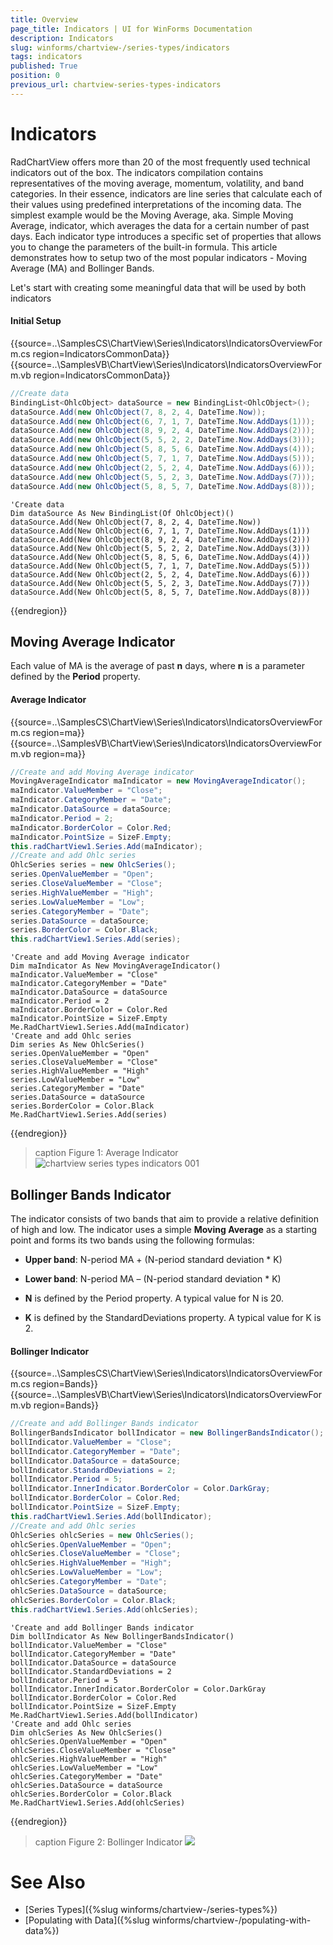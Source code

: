 ```yaml
---
title: Overview
page_title: Indicators | UI for WinForms Documentation
description: Indicators
slug: winforms/chartview-/series-types/indicators
tags: indicators
published: True
position: 0
previous_url: chartview-series-types-indicators
---
```


# Indicators

RadChartView offers more than 20 of the most frequently used technical indicators out of the box. The indicators compilation contains representatives of the moving average, momentum, volatility, and band categories. In their essence, indicators are line series that calculate each of their values using predefined interpretations of the incoming data. The simplest example would be the Moving Average, aka. Simple Moving Average, indicator, which averages the data for a certain number of past days. Each indicator type introduces a specific set of properties that allows you to change the parameters of the built-in formula. This article demonstrates how to setup two of the most popular indicators - Moving Average (MA) and Bollinger Bands. 

Let's start with creating some meaningful data that will be used by both indicators 

#### Initial Setup

{{source=..\SamplesCS\ChartView\Series\Indicators\IndicatorsOverviewForm.cs region=IndicatorsCommonData}} 
{{source=..\SamplesVB\ChartView\Series\Indicators\IndicatorsOverviewForm.vb region=IndicatorsCommonData}} 

````C#
//Create data
BindingList<OhlcObject> dataSource = new BindingList<OhlcObject>();
dataSource.Add(new OhlcObject(7, 8, 2, 4, DateTime.Now));
dataSource.Add(new OhlcObject(6, 7, 1, 7, DateTime.Now.AddDays(1)));
dataSource.Add(new OhlcObject(8, 9, 2, 4, DateTime.Now.AddDays(2)));
dataSource.Add(new OhlcObject(5, 5, 2, 2, DateTime.Now.AddDays(3)));
dataSource.Add(new OhlcObject(5, 8, 5, 6, DateTime.Now.AddDays(4)));
dataSource.Add(new OhlcObject(5, 7, 1, 7, DateTime.Now.AddDays(5)));
dataSource.Add(new OhlcObject(2, 5, 2, 4, DateTime.Now.AddDays(6)));
dataSource.Add(new OhlcObject(5, 5, 2, 3, DateTime.Now.AddDays(7)));
dataSource.Add(new OhlcObject(5, 8, 5, 7, DateTime.Now.AddDays(8)));

````
````VB.NET
'Create data
Dim dataSource As New BindingList(Of OhlcObject)()
dataSource.Add(New OhlcObject(7, 8, 2, 4, DateTime.Now))
dataSource.Add(New OhlcObject(6, 7, 1, 7, DateTime.Now.AddDays(1)))
dataSource.Add(New OhlcObject(8, 9, 2, 4, DateTime.Now.AddDays(2)))
dataSource.Add(New OhlcObject(5, 5, 2, 2, DateTime.Now.AddDays(3)))
dataSource.Add(New OhlcObject(5, 8, 5, 6, DateTime.Now.AddDays(4)))
dataSource.Add(New OhlcObject(5, 7, 1, 7, DateTime.Now.AddDays(5)))
dataSource.Add(New OhlcObject(2, 5, 2, 4, DateTime.Now.AddDays(6)))
dataSource.Add(New OhlcObject(5, 5, 2, 3, DateTime.Now.AddDays(7)))
dataSource.Add(New OhlcObject(5, 8, 5, 7, DateTime.Now.AddDays(8)))

````

{{endregion}} 

 
## Moving Average Indicator

Each value of MA is the average of past __n__ days, where __n__ is a parameter defined by the __Period__ property. 

#### Average Indicator

{{source=..\SamplesCS\ChartView\Series\Indicators\IndicatorsOverviewForm.cs region=ma}} 
{{source=..\SamplesVB\ChartView\Series\Indicators\IndicatorsOverviewForm.vb region=ma}} 

````C#
//Create and add Moving Average indicator
MovingAverageIndicator maIndicator = new MovingAverageIndicator();
maIndicator.ValueMember = "Close";
maIndicator.CategoryMember = "Date";
maIndicator.DataSource = dataSource;
maIndicator.Period = 2;
maIndicator.BorderColor = Color.Red;
maIndicator.PointSize = SizeF.Empty;
this.radChartView1.Series.Add(maIndicator);
//Create and add Ohlc series
OhlcSeries series = new OhlcSeries();
series.OpenValueMember = "Open";
series.CloseValueMember = "Close";
series.HighValueMember = "High";
series.LowValueMember = "Low";
series.CategoryMember = "Date";
series.DataSource = dataSource;
series.BorderColor = Color.Black;
this.radChartView1.Series.Add(series);

````
````VB.NET
'Create and add Moving Average indicator
Dim maIndicator As New MovingAverageIndicator()
maIndicator.ValueMember = "Close"
maIndicator.CategoryMember = "Date"
maIndicator.DataSource = dataSource
maIndicator.Period = 2
maIndicator.BorderColor = Color.Red
maIndicator.PointSize = SizeF.Empty
Me.RadChartView1.Series.Add(maIndicator)
'Create and add Ohlc series
Dim series As New OhlcSeries()
series.OpenValueMember = "Open"
series.CloseValueMember = "Close"
series.HighValueMember = "High"
series.LowValueMember = "Low"
series.CategoryMember = "Date"
series.DataSource = dataSource
series.BorderColor = Color.Black
Me.RadChartView1.Series.Add(series)

````

{{endregion}}

>caption Figure 1: Average Indicator
![chartview series types indicators 001](images/chartview-series-types-indicators001.png)

## Bollinger Bands Indicator

The indicator consists of two bands that aim to provide a relative definition of high and low. The indicator uses a simple __Moving Average__ as a starting point and forms its two bands using the following formulas:

* __Upper band__: N-period MA + (N-period standard deviation * K)

* __Lower band__: N-period MA – (N-period standard deviation * K)

* __N__ is defined by the Period property. A typical value for N is 20.

* __K__ is defined by the StandardDeviations property. A typical value for K is 2. 

#### Bollinger Indicator

{{source=..\SamplesCS\ChartView\Series\Indicators\IndicatorsOverviewForm.cs region=Bands}} 
{{source=..\SamplesVB\ChartView\Series\Indicators\IndicatorsOverviewForm.vb region=Bands}} 

````C#
//Create and add Bollinger Bands indicator
BollingerBandsIndicator bollIndicator = new BollingerBandsIndicator();
bollIndicator.ValueMember = "Close";
bollIndicator.CategoryMember = "Date";
bollIndicator.DataSource = dataSource;
bollIndicator.StandardDeviations = 2;
bollIndicator.Period = 5;
bollIndicator.InnerIndicator.BorderColor = Color.DarkGray;
bollIndicator.BorderColor = Color.Red;
bollIndicator.PointSize = SizeF.Empty;
this.radChartView1.Series.Add(bollIndicator);
//Create and add Ohlc series
OhlcSeries ohlcSeries = new OhlcSeries();
ohlcSeries.OpenValueMember = "Open";
ohlcSeries.CloseValueMember = "Close";
ohlcSeries.HighValueMember = "High";
ohlcSeries.LowValueMember = "Low";
ohlcSeries.CategoryMember = "Date";
ohlcSeries.DataSource = dataSource;
ohlcSeries.BorderColor = Color.Black;
this.radChartView1.Series.Add(ohlcSeries);

````
````VB.NET
'Create and add Bollinger Bands indicator
Dim bollIndicator As New BollingerBandsIndicator()
bollIndicator.ValueMember = "Close"
bollIndicator.CategoryMember = "Date"
bollIndicator.DataSource = dataSource
bollIndicator.StandardDeviations = 2
bollIndicator.Period = 5
bollIndicator.InnerIndicator.BorderColor = Color.DarkGray
bollIndicator.BorderColor = Color.Red
bollIndicator.PointSize = SizeF.Empty
Me.RadChartView1.Series.Add(bollIndicator)
'Create and add Ohlc series
Dim ohlcSeries As New OhlcSeries()
ohlcSeries.OpenValueMember = "Open"
ohlcSeries.CloseValueMember = "Close"
ohlcSeries.HighValueMember = "High"
ohlcSeries.LowValueMember = "Low"
ohlcSeries.CategoryMember = "Date"
ohlcSeries.DataSource = dataSource
ohlcSeries.BorderColor = Color.Black
Me.RadChartView1.Series.Add(ohlcSeries)

````

{{endregion}} 

>caption Figure 2: Bollinger Indicator
![](images/chartview-series-types-indicators002.png)

# See Also

* [Series Types]({%slug winforms/chartview-/series-types%})
* [Populating with Data]({%slug winforms/chartview-/populating-with-data%})